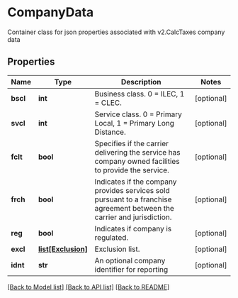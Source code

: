 # CompanyData

Container class for json properties associated with v2.CalcTaxes company data
## Properties
Name | Type | Description | Notes
------------ | ------------- | ------------- | -------------
**bscl** | **int** | Business class. 0 &#x3D; ILEC, 1 &#x3D; CLEC. | [optional] 
**svcl** | **int** | Service class. 0 &#x3D; Primary Local, 1 &#x3D; Primary Long Distance. | [optional] 
**fclt** | **bool** | Specifies if the carrier delivering the service has company owned facilities to provide the service. | [optional] 
**frch** | **bool** | Indicates if the company provides services sold pursuant to a franchise agreement between the carrier and jurisdiction. | [optional] 
**reg** | **bool** | Indicates if company is regulated. | [optional] 
**excl** | [**list[Exclusion]**](Exclusion.md) | Exclusion list. | [optional] 
**idnt** | **str** | An optional company identifier for reporting | [optional] 

[[Back to Model list]](../README.md#documentation-for-models) [[Back to API list]](../README.md#documentation-for-api-endpoints) [[Back to README]](../README.md)


